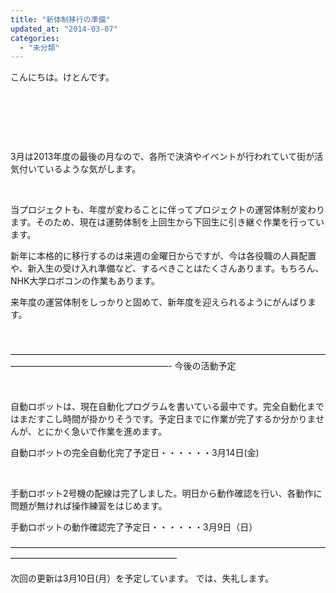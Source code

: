 ```yaml
---
title: "新体制移行の準備"
updated_at: "2014-03-07"
categories: 
  - "未分類"
---
```


こんにちは。けとんです。

 

 

 

3月は2013年度の最後の月なので、各所で決済やイベントが行われていて街が活気付いているような気がします。

 

当プロジェクトも、年度が変わることに伴ってプロジェクトの運営体制が変わります。そのため、現在は運勢体制を上回生から下回生に引き継ぐ作業を行っています。

新年に本格的に移行するのは来週の金曜日からですが、今は各役職の人員配置や、新入生の受け入れ準備など、するべきことはたくさんあります。もちろん、NHK大学ロボコンの作業もあります。

来年度の運営体制をしっかりと固めて、新年度を迎えられるようにがんばります。

 

——————————————————————————————————————————————————————- 今後の活動予定

 

自動ロボットは、現在自動化プログラムを書いている最中です。完全自動化まではまだすこし時間が掛かりそうです。予定日までに作業が完了するか分かりませんが、とにかく急いで作業を進めます。

自動ロボットの完全自動化完了予定日・・・・・・3月14日(金)

 

手動ロボット2号機の配線は完了しました。明日から動作確認を行い、各動作に問題が無ければ操作練習をはじめます。

手動ロボットの動作確認完了予定日・・・・・・3月9日（日）

———————————————————————————————————————————————————————

次回の更新は3月10日(月）を予定しています。 では、失礼します。
